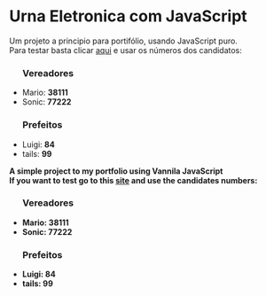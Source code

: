 # Urna Eletronica com JavaScript
<p> Um projeto a principio para portifólio, usando JavaScript puro. <br>
 Para testar basta clicar <a href ="https://nouangust.github.io/Urna-Eletronica-com-Js/" target="_blank">aqui</a> e usar os números dos candidatos: </p>
<ul>
 <h3> Vereadores </h3>
 <li>Mario: <strong> 38111 </strong> </li>
 <li>Sonic: <strong> 77222 </strong> </li>
 <h3> Prefeitos </h3>
 <li>Luigi: <strong> 84 </strong> </li>
 <li>tails: <strong> 99 </string> </li>
</ul>

<p> A simple project to my portfolio using Vannila JavaScript <br>
 If you want to test go to this  <a href ="https://nouangust.github.io/Urna-Eletronica-com-Js/" target="_blank">site</a>                                                              and use the candidates numbers: </p>
 
 <ul>
 <h3> Vereadores </h3>
 <li>Mario: <strong> 38111 </strong> </li>
 <li>Sonic: <strong> 77222 </strong> </li>
 <h3> Prefeitos </h3>
 <li>Luigi: <strong> 84 </strong> </li>
 <li>tails: <strong> 99 </string> </li>
</ul>
 
